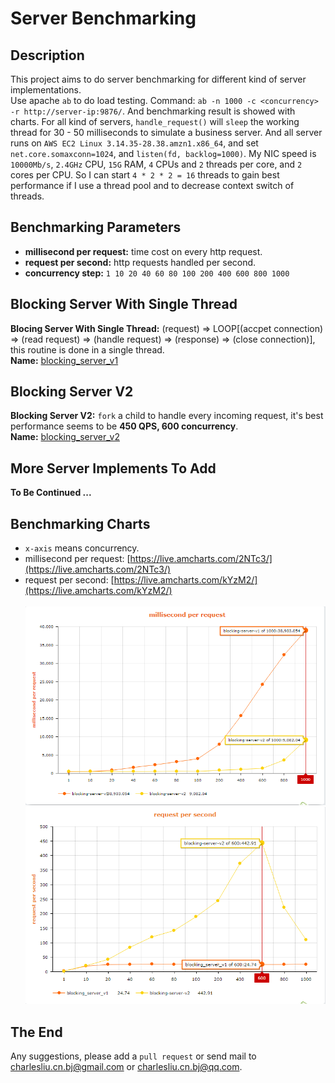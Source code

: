 Server Benchmarking
===================

## Description
This project aims to do server benchmarking for different kind of server implementations.<br>
Use apache `ab` to do load testing. Command: `ab -n 1000 -c <concurrency> -r http://server-ip:9876/`. And benchmarking result is showed with charts. For all kind of servers, `handle_request()` will `sleep` the working thread for 30 - 50 milliseconds to simulate a business server. And all server runs on `AWS EC2 Linux 3.14.35-28.38.amzn1.x86_64`, and set `net.core.somaxconn=1024`, and `listen(fd, backlog=1000)`. My NIC speed is `10000Mb/s`, `2.4GHz` CPU, `15G` RAM, `4` CPUs and `2` threads per core, and `2` cores per CPU. So I can start `4 * 2 * 2 = 16` threads to gain best performance if I use a thread pool and to decrease context switch of threads.

## Benchmarking Parameters
 - **millisecond per request:** time cost on every http request.
 - **request per second:** http requests handled per second.
 - **concurrency step:** `1 10 20 40 60 80 100 200 400 600 800 1000`

## Blocking Server With Single Thread
**Blocing Server With Single Thread:** (request) => LOOP[(accpet connection) => (read request) => (handle request) => (response) => (close connection)], this routine is done in a single thread.<br>
**Name:** [blocking_server_v1](#)

## Blocking Server V2
**Blocking Server V2:** `fork` a child to handle every incoming request, it's best performance seems to be **450 QPS, 600 concurrency**.<br>
**Name:** [blocking_server_v2](#)

## More Server Implements To Add
**To Be Continued ...**

## Benchmarking Charts
 - `x-axis` means concurrency.
 - millisecond per request: [https://live.amcharts.com/2NTc3/](https://live.amcharts.com/2NTc3/)
 - request per second: [https://live.amcharts.com/kYzM2/](https://live.amcharts.com/kYzM2/)<br><br>
<img src="https://github.com/linghuazaii/server-benchmark/blob/master/benchmarking/blocking_server_v2_time_per_request.png"></img><br>
<img src="https://github.com/linghuazaii/server-benchmark/blob/master/benchmarking/blocking_server_v2_request_per_second.png"></img><br>

## The End
Any suggestions, please add a `pull request` or send mail to [charlesliu.cn.bj@gmail.com](charlesliu.cn.bj@gmail.com) or [charlesliu.cn.bj@qq.com](charlesliu.cn.bj@qq.com).
